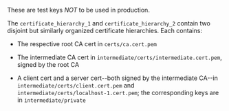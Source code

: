 These are test keys *NOT* to be used in production.

The `certificate_hierarchy_1` and `certificate_hierarchy_2` contain
two disjoint but similarly organized certificate hierarchies. Each
contains:

* The respective root CA cert in `certs/ca.cert.pem`

* The intermediate CA cert in
  `intermediate/certs/intermediate.cert.pem`, signed by the root CA

* A client cert and a server cert--both signed by the intermediate
  CA--in `intermediate/certs/client.cert.pem` and
  `intermediate/certs/localhost-1.cert.pem`; the corresponding keys
  are in `intermediate/private`
